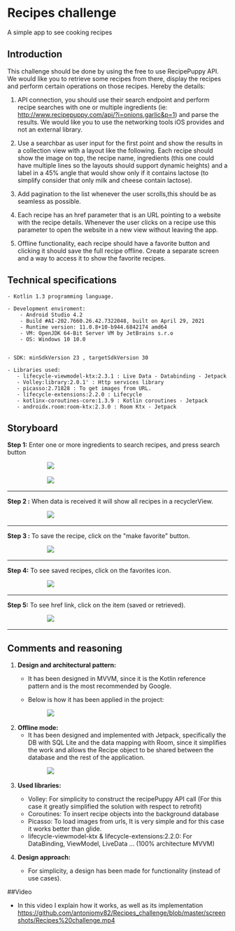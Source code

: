 # Recipes challenge
A simple app to see cooking recipes

##  Introduction
This challenge should be done by using the free to use RecipePuppy API. We would like you to retrieve some recipes from there, display the recipes and perform certain operations on those recipes. Hereby the details:

1. API connection, you should use their search endpoint and perform recipe searches with one or multiple ingredients (ie: http://www.recipepuppy.com/api/?i=onions,garlic&p=1) and parse the results. We would like you to use the networking tools iOS provides and not an external library.

2. Use a searchbar as user input for the first point and show the results in a collection view with a layout like the following. Each recipe should show the image on top, the recipe name, ingredients (this one could have multiple lines so the layouts should support dynamic heights) and a label in a 45% angle that would show only if it contains lactose (to simplify consider that only milk and cheese contain lactose).

3. Add pagination to the list whenever the user scrolls,this should be as seamless as possible.

4. Each recipe has an href parameter that is an URL pointing to a website with the recipe details. Whenever the user clicks on a recipe use this parameter to open the website in a new view without leaving the app.

5. Offline functionality, each recipe should have a favorite button and clicking it should save the full recipe offline. Create a separate screen and a way to access it to show the favorite recipes.

## Technical specifications


	- Kotlin 1.3 programming language.
	
	- Development enviroment:
	    - Android Studio 4.2
	    - Build #AI-202.7660.26.42.7322048, built on April 29, 2021
        - Runtime version: 11.0.8+10-b944.6842174 amd64
        - VM: OpenJDK 64-Bit Server VM by JetBrains s.r.o
        - OS: Windows 10 10.0
        
		
	- SDK: minSdkVersion 23 , targetSdkVersion 30
	
	- Libraries used:
       - lifecycle-viewmodel-ktx:2.3.1 : Live Data - Databinding - Jetpack 
       - Volley:library:2.0.1' : Http services library
       - picasso:2.71828 : To get images from URL.
       - lifecycle-extensions:2.2.0 : Lifecycle
       - kotlinx-coroutines-core:1.3.9 : Kotlin coroutines - Jetpack 
       - androidx.room:room-ktx:2.3.0 : Room Ktx - Jetpack

## Storyboard

**Step 1:** Enter one or more ingredients to search recipes, and press search button

&nbsp; &nbsp; &nbsp; &nbsp; &nbsp; &nbsp; &nbsp; &nbsp; &nbsp; &nbsp; &nbsp; &nbsp;<img src=https://github.com/antoniomy82/Recipes_challenge/blob/master/screenshots/01_home.PNG>

&nbsp; &nbsp; &nbsp; &nbsp; &nbsp; &nbsp; &nbsp; &nbsp; &nbsp; &nbsp; &nbsp; &nbsp;<img src=https://github.com/antoniomy82/Recipes_challenge/blob/master/screenshots/02_home.PNG>

***
**Step 2 :** When data is received it will show all recipes in a recyclerView. &nbsp;

&nbsp; &nbsp; &nbsp; &nbsp; &nbsp; &nbsp; &nbsp; &nbsp; &nbsp; &nbsp; &nbsp; &nbsp;<img src=https://github.com/antoniomy82/Recipes_challenge/blob/master/screenshots/03_home.PNG>

***

**Step 3 :** To save the recipe, click on the "make favorite" button.

&nbsp; &nbsp; &nbsp; &nbsp; &nbsp; &nbsp; &nbsp; &nbsp; &nbsp; &nbsp; &nbsp; &nbsp;<img src=https://github.com/antoniomy82/Recipes_challenge/blob/master/screenshots/04_home.PNG>

***
**Step 4:** To see saved recipes, click on the favorites icon. &nbsp;

&nbsp; &nbsp; &nbsp; &nbsp; &nbsp; &nbsp; &nbsp; &nbsp; &nbsp; &nbsp; &nbsp; &nbsp;<img src=https://github.com/antoniomy82/Recipes_challenge/blob/master/screenshots/05_saved_recipes.PNG>
***

**Step 5:** To see href link, click on the item (saved or retrieved).

&nbsp; &nbsp; &nbsp; &nbsp; &nbsp; &nbsp; &nbsp; &nbsp; &nbsp; &nbsp; &nbsp; &nbsp;<img src=https://github.com/antoniomy82/Recipes_challenge/blob/master/screenshots/06_href_to_web.PNG>

***


##  Comments and reasoning

1. **Design and architectural pattern:**

	- It has been designed in MVVM, since it is the Kotlin reference pattern and is the most recommended by Google.

	- Below is how it has been applied in the project:

&nbsp; &nbsp; &nbsp; &nbsp; &nbsp; &nbsp; &nbsp; &nbsp; &nbsp; &nbsp; &nbsp; &nbsp;<img src=https://github.com/antoniomy82/Recipes_challenge/blob/master/screenshots/00_mvvm.png>

2. **Offline mode:**
	- It has been designed and implemented with Jetpack, specifically the DB with SQL Lite and the data mapping with Room, since it simplifies the work and allows the Recipe object to be shared between the database and the rest of the application.

&nbsp; &nbsp; &nbsp; &nbsp; &nbsp; &nbsp; &nbsp; &nbsp; &nbsp; &nbsp; &nbsp; &nbsp;<img src=https://github.com/antoniomy82/Recipes_challenge/blob/master/screenshots/07_room.PNG>

3. **Used libraries:**
  	- Volley: For simplicity to construct the recipePuppy API call (For this case it greatly simplified the solution with respect to retrofit)
 	- Coroutines: To insert recipe objects into the background database
 	- Picasso: To load images from urls, It is very simple and for this case it works better than glide.
  	- lifecycle-viewmodel-ktx & lifecycle-extensions:2.2.0: For DataBinding, ViewModel, LiveData ... (100% architecture MVVM)

4. **Design approach:**
  	- For simplicity, a design has been made for functionality (instead of use cases).

##Video
- In this video I explain how it works, as well as its implementation
https://github.com/antoniomy82/Recipes_challenge/blob/master/screenshots/Recipes%20challenge.mp4
